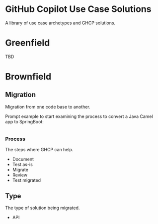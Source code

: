 # GitHub Copilot Use Case Solutions
A library of use case archetypes and GHCP solutions.

# Greenfield
TBD

# Brownfield
## Migration
Migration from one code base to another.

Prompt example to start examining the process to convert a Java Camel app to SpringBoot:

```"You are an expert in Springboot and Camel, please explain step by step how you would redesign and convert this from Camel to Springboot native?"
```

### Process
The steps where GHCP can help.
- Document
- Test as-is
- Migrate
- Review
- Test migrated

## Type
The type of solution being migrated.
- API
